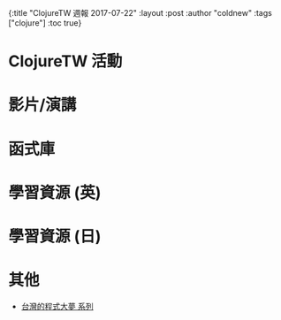 {:title "ClojureTW 週報 2017-07-22"
:layout :post
:author "coldnew"
:tags  ["clojure"]
:toc true}

# ClojureTW 活動

# 影片/演講

# 函式庫


# 學習資源 (英)

# 學習資源 (日)


# 其他

* [台灣的程式大夢 系列](https://kaif.io/z/compiling/debates/y2OMuBtwRN)
